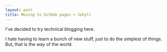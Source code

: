 ```yaml
---
layout: post
title: Moving to GitHub pages + Jekyll
---
```


I've decided to try technical blogging here.

I hate having to learn a bunch of new stuff, just to do the simplest of things. But, that is the way of the world.

<!---
![_config.yml]({{ site.baseurl }}/images/config.png)
	--->
